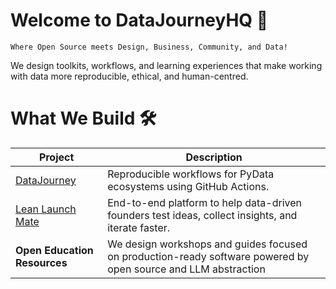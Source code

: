 # Welcome to DataJourneyHQ 💚

`Where Open Source meets Design, Business, Community, and Data!`

We design toolkits, workflows, and learning experiences that make working with data more reproducible, ethical, and human-centred.

# What We Build 🛠️


| Project                                  | Description                                                                                  |
| ---------------------------------------- | -------------------------------------------------------------------------------------------- |
| [DataJourney](https://github.com/DataJourneyHQ/DataJourney)               | Reproducible workflows for PyData ecosystems using GitHub Actions.                           |
| [Lean Launch Mate](https://llmate.datajourneyhq.com/)                       | End-to-end platform to help data-driven founders test ideas, collect insights, and iterate faster.     |
| **Open Education Resources**             | We design workshops and guides focused on production-ready software powered by open source and LLM abstraction |

